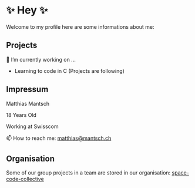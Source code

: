 # ✨ Hey ✨ 


 Welcome to my profile here are some informations about me:

## Projects  
  
🔭 I’m currently working on ...

 - Learning to code in C (Projects are following)
  
## Impressum

Matthias Mantsch

18 Years Old

Working at Swisscom

📫 How to reach me: matthias@mantsch.ch

## Organisation

Some of our group projects in a team are stored in our organisation:
[space-code-collective](https://github.com/space-code-collective)
